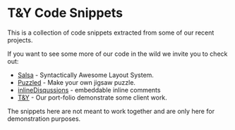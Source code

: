 # T&Y Code Snippets

This is a collection of code snippets extracted from some of our recent projects.

If you want to see some more of our code in the wild we invite you to check out:
* [Salsa](http://tsi.github.io/Salsa/) - Syntactically Awesome Layout System.
* [Puzzled](http://tsi.github.io/puzzled/) - Make your own jigsaw puzzle.
* [inlineDisqussions](http://tsi.github.io/inlineDisqussions/) - embeddable inline comments
* [T&Y](http://www.t-y.co/) - Our port-folio demonstrate some client work.

The snippets here are not meant to work together and are only here for demonstration purposes.
